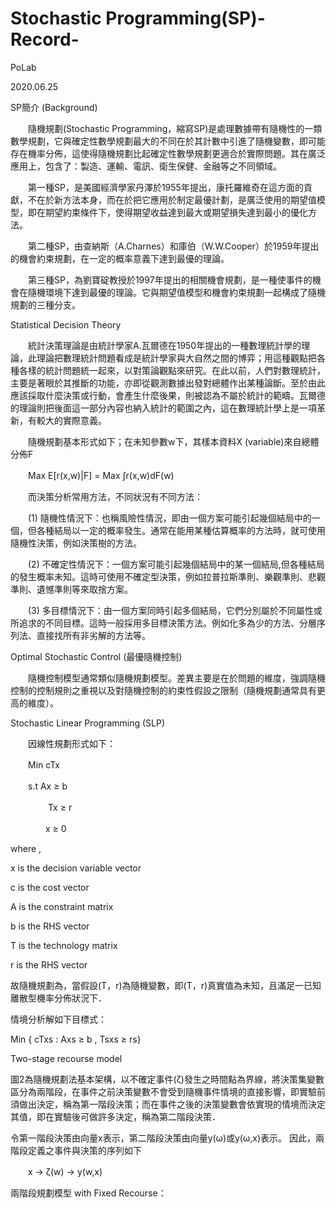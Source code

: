 # Stochastic Programming(SP)-Record-


PoLab

2020.06.25


SP簡介 (Background)


　　隨機規劃(Stochastic Programming，縮寫SP)是處理數據帶有隨機性的一類數學規劃，它與確定性數學規劃最大的不同在於其計數中引進了隨機變數，即可能存在機率分佈，這使得隨機規劃比起確定性數學規劃更適合於實際問題。其在廣泛應用上，包含了：製造、運輸、電訊、衛生保健、金融等之不同領域。

　　第一種SP，是美國經濟學家丹澤於1955年提出，康托羅維奇在這方面的貢獻，不在於新方法本身，而在於把它應用於制定最優計劃，是廣泛使用的期望值模型，即在期望約束條件下，使得期望收益達到最大或期望損失達到最小的優化方法。

　　第二種SP，由查納斯（A.Charnes）和庫伯（W.W.Cooper）於1959年提出的機會約束規劃，在一定的概率意義下達到最優的理論。

　　第三種SP，為劉寶碇教授於1997年提出的相關機會規劃，是一種使事件的機會在隨機環境下達到最優的理論。它與期望值模型和機會約束規劃一起構成了隨機規劃的三種分支。

Statistical Decision Theory

　　統計決策理論是由統計學家A.瓦爾德在1950年提出的一種數理統計學的理論，此理論把數理統計問題看成是統計學家與大自然之間的博弈；用這種觀點把各種各樣的統計問題統一起來，以對策論觀點來研究。在此以前，人們對數理統計，主要是著眼於其推斷的功能，亦即從觀測數據出發對總體作出某種論斷。至於由此應該採取什麼決策或行動，會產生什麼後果，則被認為不屬於統計的範疇。瓦爾德的理論則把後面這一部分內容也納入統計的範圍之內，這在數理統計學上是一項革新，有較大的實際意義。

　　隨機規劃基本形式如下；在未知參數w下，其樣本資料X (variable)來自總體分佈F

　　Max E[r(x,w)|F] = Max ∫r(x,w)dF(w)



　　而決策分析常用方法，不同狀況有不同方法：

　　(1)	隨機性情況下：也稱風險性情況，即由一個方案可能引起幾個結局中的一個，但各種結局以一定的概率發生。通常在能用某種估算概率的方法時，就可使用隨機性決策，例如決策樹的方法。
  
　　(2) 不確定性情況下：一個方案可能引起幾個結局中的某一個結局,但各種結局的發生概率未知。這時可使用不確定型決策，例如拉普拉斯準則、樂觀準則、悲觀準則、遺憾準則等來取捨方案。
  
　　(3)	多目標情況下：由一個方案同時引起多個結局，它們分別屬於不同屬性或所追求的不同目標。這時一般採用多目標決策方法。例如化多為少的方法、分層序列法、直接找所有非劣解的方法等。


Optimal Stochastic Control (最優隨機控制)

　　隨機控制模型通常類似隨機規劃模型。差異主要是在於問題的維度，強調隨機控制的控制規則之重視以及對隨機控制的約束性假設之限制（隨機規劃通常具有更高的維度）。

Stochastic Linear Programming (SLP)

　　因線性規劃形式如下：


　　Min cTx

　　s.t  Ax ≥ b

　 　　　Tx ≥ r

　　　　x ≥ 0

where , 

x is the decision variable vector

c is the cost vector

A is the constraint matrix

b is the RHS vector

T is the technology matrix

r is the RHS vector


故隨機規劃為，當假設(T，r)為隨機變數，即(T，r)真實值為未知，且滿足一已知離散型機率分佈狀況下．

情境分析解如下目標式：

Min { cTxs : Axs ≥ b , Tsxs ≥ rs}

Two-stage recourse model

圖2為隨機規劃法基本架構，以不確定事件(ζ)發生之時間點為界線，將決策集變數區分為兩階段，在事件之前決策變數不會受到隨機事件情境的直接影響，即實驗前須做出決定，稱為第一階段決策；而在事件之後的決策變數會依實現的情境而決定其值，即在實驗後可做許多決定，稱為第二階段決策．


令第一階段決策由向量x表示，第二階段決策由向量y(ω)或y(ω,x)表示。
因此，兩階段定義之事件與決策的序列如下  

　　x -> ζ(w) -> y(w,x)

兩階段規劃模型 with Fixed Recourse：



